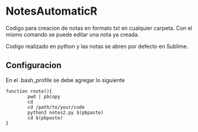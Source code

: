# NotesAutomaticR

Codigo para creacion de notas en formato txt en cualquier carpeta. Con el mismo comando se puede editar una nota ya creada.

Codigo realizado en python y las notas se abren por defecto en Sublime.

## Configuracion

En el .bash_profile se debe agregar lo siguiente 

```
function rnote(){
        pwd | pbcopy
        cd
        cd /path/to/your/code
        python3 notes2.py $(pbpaste)
        cd $(pbpaste)
}
```